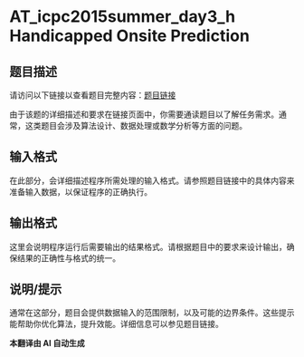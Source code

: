 # AT_icpc2015summer_day3_h Handicapped Onsite Prediction

## 题目描述

请访问以下链接以查看题目完整内容：[题目链接](https://atcoder.jp/contests/jag2015summer-day3/tasks/icpc2015summer_day3_h)

由于该题的详细描述和要求在链接页面中，你需要通读题目以了解任务需求。通常，这类题目会涉及算法设计、数据处理或数学分析等方面的问题。

## 输入格式

在此部分，会详细描述程序所需处理的输入格式。请参照题目链接中的具体内容来准备输入数据，以保证程序的正确执行。

## 输出格式

这里会说明程序运行后需要输出的结果格式。请根据题目中的要求来设计输出，确保结果的正确性与格式的统一。

## 说明/提示

通常在这部分，题目会提供数据输入的范围限制，以及可能的边界条件。这些提示能帮助你优化算法，提升效能。详细信息可以参见题目链接。

 **本翻译由 AI 自动生成**